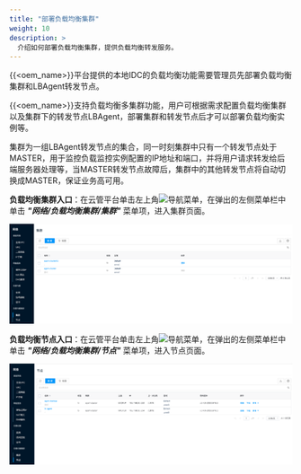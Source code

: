 ```yaml
---
title: "部署负载均衡集群"
weight: 10
description: >
  介绍如何部署负载均衡集群，提供负载均衡转发服务。
---
```


{{<oem_name>}}平台提供的本地IDC的负载均衡功能需要管理员先部署负载均衡集群和LBAgent转发节点。

{{<oem_name>}}支持负载均衡多集群功能，用户可根据需求配置负载均衡集群以及集群下的转发节点LBAgent，部署集群和转发节点后才可以部署负载均衡实例等。

集群为一组LBAgent转发节点的集合，同一时刻集群中只有一个转发节点处于MASTER，用于监控负载监控实例配置的IP地址和端口，并将用户请求转发给后端服务器处理等，当MASTER转发节点故障后，集群中的其他转发节点将自动切换成MASTER，保证业务高可用。

**负载均衡集群入口**：在云管平台单击左上角![](../../../images/intro/nav.png)导航菜单，在弹出的左侧菜单栏中单击 **_"网络/负载均衡集群/集群"_** 菜单项，进入集群页面。

![](../../images/lbcluster1.png)

**负载均衡节点入口**：在云管平台单击左上角![](../../../images/intro/nav.png)导航菜单，在弹出的左侧菜单栏中单击 **_"网络/负载均衡集群/节点"_** 菜单项，进入节点页面。

![](../../images/lbagent1.png)